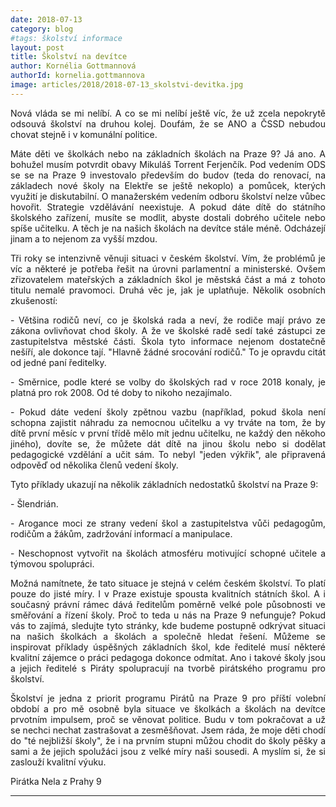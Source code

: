 ```yaml
---
date: 2018-07-13
category: blog
#tags: školství informace
layout: post
title: Školství na devítce
author: Kornélia Gottmannová
authorId: kornelia.gottmannova
image: articles/2018/2018-07-13_skolstvi-devitka.jpg
---
```


<p style='text-align: justify;'>
Nová vláda se mi nelíbí. A co se mi nelíbí ještě víc, že už zcela nepokrytě odsouvá školství na druhou kolej. Doufám, že se ANO a ČSSD nebudou chovat stejně i v komunální politice.
</p><p style='text-align: justify;'>
Máte děti ve školkách nebo na základních školách na Praze 9? Já ano. A bohužel musím potvrdit obavy Mikuláš Torrent Ferjenčík. Pod vedením ODS se se na Praze 9 investovalo především do budov (teda do renovací, na základech nové školy na Elektře se ještě nekoplo) a pomůcek, kterých využití je diskutabilní. O manažerském vedením odboru školství nelze vůbec hovořit. Strategie vzdělávání neexistuje. A pokud dáte dítě do státního školského zařízení, musíte se modlit, abyste dostali dobrého učitele nebo spíše učitelku. A těch je na našich školách na devítce stále méně. Odcházejí jinam a to nejenom za vyšší mzdou. 
</p><p style='text-align: justify;'>
Tři roky se intenzivně věnuji situaci v českém školství. Vím, že problémů je víc a některé je potřeba řešit na úrovni parlamentní a ministerské. Ovšem zřizovatelem mateřských a základních škol je městská část a má z tohoto titulu nemalé pravomoci. Druhá věc je, jak je uplatňuje. Několik osobních zkušeností:
</p><p style='text-align: justify;'>
- Většina rodičů neví, co je školská rada a neví, že rodiče mají právo ze zákona ovlivňovat chod školy. A že ve školské radě sedí také zástupci ze zastupitelstva městské části. Škola tyto informace nejenom dostatečně nešíří, ale dokonce tají. "Hlavně žádné srocování rodičů." To je opravdu citát od jedné paní ředitelky. 
</p><p style='text-align: justify;'>
- Směrnice, podle které se volby do školských rad v roce 2018 konaly, je platná pro rok 2008. Od té doby to nikoho nezajímalo. 
</p><p style='text-align: justify;'>
- Pokud dáte vedení školy zpětnou vazbu (například, pokud škola není schopna zajistit náhradu za nemocnou učitelku a vy trváte na tom, že by dítě první měsíc v první třídě mělo mít jednu učitelku, ne každý den někoho jiného), dovíte se, že můžete dát dítě na jinou školu nebo si dodělat pedagogické vzdělání a učit sám. To nebyl "jeden výkřik", ale připravená odpověď od několika členů vedení školy.
</p><p style='text-align: justify;'>
Tyto příklady ukazují na několik základních nedostatků školství na Praze 9:
</p><p style='text-align: justify;'>
- Šlendrián.
</p><p style='text-align: justify;'>
- Arogance moci ze strany vedení škol a zastupitelstva vůči pedagogům, rodičům a žákům, zadržování informací a manipulace.
</p><p style='text-align: justify;'>
- Neschopnost vytvořit na školách atmosféru motivující schopné učitele a týmovou spolupráci.
</p><p style='text-align: justify;'>
Možná namítnete, že tato situace je stejná v celém českém školství. To platí pouze do jisté míry. I v Praze existuje spousta kvalitních státních škol. A i současný právní rámec dává ředitelům poměrně velké pole působnosti ve směřování a řízení školy. Proč to teda u nás na Praze 9 nefunguje? Pokud vás to zajímá, sledujte tyto stránky, kde budeme postupně odkrývat situaci na našich školkách a školách a společně hledat řešení. Můžeme se inspirovat příklady úspěšných základních škol, kde ředitelé musí některé kvalitní zájemce o práci pedagoga dokonce odmítat. Ano i takové školy jsou a jejich ředitelé s Piráty spolupracují na tvorbě pirátského programu pro školství.
</p><p style='text-align: justify;'>
Školství je jedna z priorit programu Pirátů na Praze 9 pro příští volební období a pro mě osobně byla situace ve školkách a školách na devítce prvotním impulsem, proč se věnovat politice. Budu v tom pokračovat a už se nechci nechat zastrašovat a zesměšňovat. Jsem ráda, že moje děti chodí do "té nejbližší školy", že i na prvním stupni můžou chodit do školy pěšky a sami a že jejich spolužáci jsou z velké míry naši sousedi. A myslím si, že si zaslouží kvalitní výuku.
</p><p style='text-align: justify;'>
Pirátka Nela z Prahy 9</p>

---
